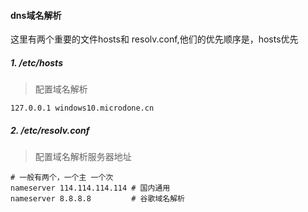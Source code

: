 #### dns域名解析
这里有两个重要的文件hosts和 resolv.conf,他们的优先顺序是，hosts优先

##### 1. /etc/hosts
> 配置域名解析
```
127.0.0.1 windows10.microdone.cn
```

##### 2. /etc/resolv.conf
> 配置域名解析服务器地址

```
# 一般有两个，一个主 一个次
nameserver 114.114.114.114 # 国内通用
nameserver 8.8.8.8         # 谷歌域名解析
```

